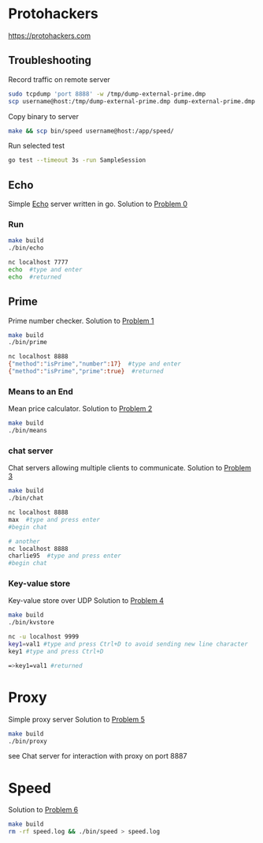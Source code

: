 # Protohackers

https://protohackers.com

## Troubleshooting

Record traffic on remote server
```bash
sudo tcpdump 'port 8888' -w /tmp/dump-external-prime.dmp
scp username@host:/tmp/dump-external-prime.dmp dump-external-prime.dmp
```

Copy binary to server
```bash
make && scp bin/speed username@host:/app/speed/
```

Run selected test 
```bash
go test --timeout 3s -run SampleSession
```

## Echo
Simple [Echo](https://www.rfc-editor.org/rfc/rfc862.txt) server written in go. 
Solution to [Problem 0](https://protohackers.com/problem/0)

### Run
```bash
make build
./bin/echo
```

```bash
nc localhost 7777
echo  #type and enter
echo  #returned
```
## Prime
Prime number checker.
Solution to [Problem 1](https://protohackers.com/problem/1)

```bash
make build
./bin/prime
```

```bash
nc localhost 8888
{"method":"isPrime","number":17}  #type and enter
{"method":"isPrime","prime":true}  #returned
```

### Means to an End
Mean price calculator.
Solution to [Problem 2](https://protohackers.com/problem/2)

```bash
make build
./bin/means
```

### chat server
Chat servers allowing multiple clients to communicate.
Solution to [Problem 3](https://protohackers.com/problem/3)

```bash
make build
./bin/chat
```

```bash
nc localhost 8888
max  #type and press enter
#begin chat

# another
nc localhost 8888
charlie95  #type and press enter
#begin chat
```

### Key-value store

Key-value store over UDP 
Solution to [Problem 4](https://protohackers.com/problem/4)

```bash
make build
./bin/kvstore
```

```bash
nc -u localhost 9999
key1=val1 #type and press Ctrl+D to avoid sending new line character
key1 #type and press Ctrl+D

=>key1=val1 #returned
```

# Proxy

Simple proxy server 
Solution to [Problem 5](https://protohackers.com/problem/5)

```bash
make build
./bin/proxy
```

see Chat server for interaction with proxy on port 8887

# Speed 

Solution to [Problem 6](https://protohackers.com/problem/6)
```bash
make build
rm -rf speed.log && ./bin/speed > speed.log
```
